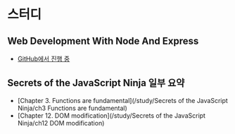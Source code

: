 # 스터디

## Web Development With Node And Express
- [GitHub에서 진행 중](https://github.com/chorr/web-development-with-node-and-express/)

## Secrets of the JavaScript Ninja 일부 요약
- [Chapter 3. Functions are fundamental](/study/Secrets of the JavaScript Ninja/ch3 Functions are fundamental)
- [Chapter 12. DOM modification](/study/Secrets of the JavaScript Ninja/ch12 DOM modification)
